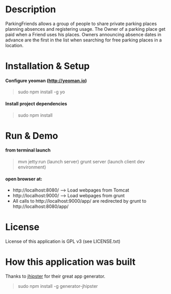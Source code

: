 Description
===========

ParkingFriends allows a group of people to share private parking places planning absences and registering usage.
The Owner of a parking place get paid when a Friend uses his places.
Owners announcing absence dates in advance are the first in the list when searching for free parking places in a location.


Installation & Setup
====================
#### Configure yeoman (http://yeoman.io)
> sudo npm install -g yo

#### Install project dependencies
> sudo npm install


Run & Demo
====================

#### from terminal launch
> mvn jetty:run (launch server)
> grunt server  (launch client dev environment)

#### open browser at:
- http://localhost:8080/ --> Load webpages from Tomcat
- http://localhost:9000/ --> Load webpages from grunt
- All calls to http://localhost:9000/app/ are redirected by grunt to http://localhost:8080/app/


License
==========
License of this application is GPL v3 (see LICENSE.txt)


How this application was built
==============================
Thanks to [jhipster](http://jhipster.github.io) for their great app generator.

> sudo npm install -g generator-jhipster